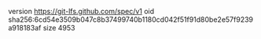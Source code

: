 version https://git-lfs.github.com/spec/v1
oid sha256:6cd54e3509b047c8b37499740b1180cd042f51f91d80be2e57f9239a918183af
size 4953
